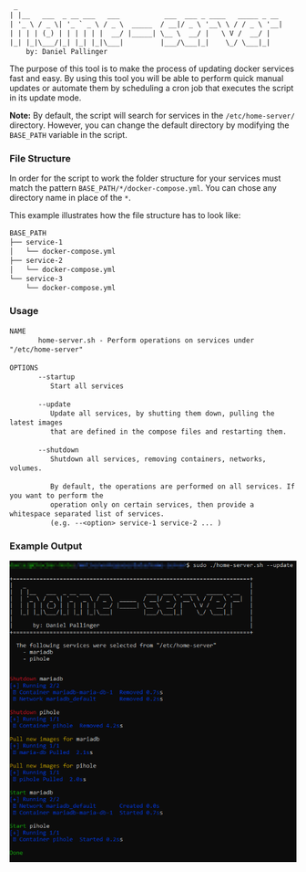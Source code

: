```
 _
| |__   ___  _ __ ___   ___           ___  ___ _ ____   _____ _ __
| '_ \ / _ \| '_ ` _ \ / _ \  _____  / __|/ _ \ '__\ \ / / _ \ '__|
| | | | (_) | | | | | |  __/ |_____| \__ \  __/ |   \ V /  __/ |
|_| |_|\___/|_| |_| |_|\___|         |___/\___|_|    \_/ \___|_|
    by: Daniel Pallinger
```

The purpose of this tool is to make the process of updating docker services
fast and easy. By using this tool you will be able to perform quick manual updates
or automate them by scheduling a cron job that executes the script in its update mode.

**Note:** By default, the script will search for services in the `/etc/home-server/` directory.
However, you can change the default directory by modifying the `BASE_PATH` variable in the script.

### File Structure

In order for the script to work the folder structure for your services must match
the pattern `BASE_PATH/*/docker-compose.yml`. You can chose any directory name
in place of the `*`.

This example illustrates how the file structure has to look like:
```
BASE_PATH
├── service-1
│   └── docker-compose.yml
├── service-2
│   └── docker-compose.yml
└── service-3
    └── docker-compose.yml
```

### Usage

```
NAME
       home-server.sh - Perform operations on services under "/etc/home-server"

OPTIONS
       --startup
          Start all services

       --update
          Update all services, by shutting them down, pulling the latest images
          that are defined in the compose files and restarting them.

       --shutdown
          Shutdown all services, removing containers, networks, volumes.

          By default, the operations are performed on all services. If you want to perform the
          operation only on certain services, then provide a whitespace separated list of services.
          (e.g. --<option> service-1 service-2 ... )
```

### Example Output

<img src="./images/cli-screenshot.png">